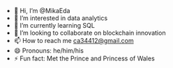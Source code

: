 - 👋 Hi, I’m @MikaEda
- 👀 I’m interested in data analytics
- 🌱 I’m currently learning SQL
- 💞️ I’m looking to collaborate on blockchain innovation
- 📫 How to reach me ca34412@gmail.com
- 😄 Pronouns: he/him/his
- ⚡ Fun fact: Met the Prince and Princess of Wales 

<!---
MikaEda/MikaEda is a ✨ special ✨ repository because its `README.md` (this file) appears on your GitHub profile.
You can click the Preview link to take a look at your changes.
--->
